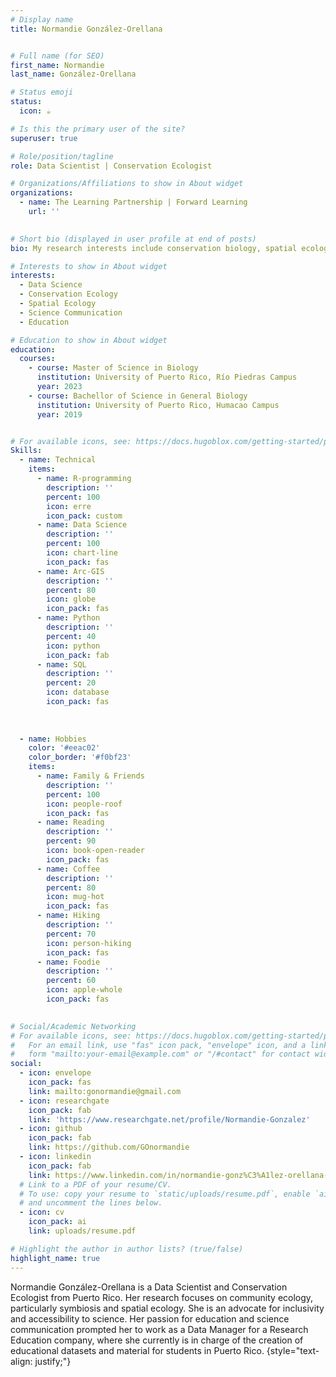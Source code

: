 ```yaml
---
# Display name
title: Normandie González-Orellana


# Full name (for SEO)
first_name: Normandie
last_name: González-Orellana

# Status emoji
status:
  icon: ☕️

# Is this the primary user of the site?
superuser: true

# Role/position/tagline
role: Data Scientist | Conservation Ecologist

# Organizations/Affiliations to show in About widget
organizations:
  - name: The Learning Partnership | Forward Learning
    url: ''
  

# Short bio (displayed in user profile at end of posts)
bio: My research interests include conservation biology, spatial ecology, symbiosis and climate change.

# Interests to show in About widget
interests:
  - Data Science
  - Conservation Ecology
  - Spatial Ecology
  - Science Communication
  - Education

# Education to show in About widget
education:
  courses:
    - course: Master of Science in Biology
      institution: University of Puerto Rico, Río Piedras Campus
      year: 2023
    - course: Bachellor of Science in General Biology
      institution: University of Puerto Rico, Humacao Campus
      year: 2019


# For available icons, see: https://docs.hugoblox.com/getting-started/page-builder/#icons
Skills:
  - name: Technical
    items:
      - name: R-programming
        description: ''
        percent: 100
        icon: erre
        icon_pack: custom
      - name: Data Science
        description: ''
        percent: 100
        icon: chart-line
        icon_pack: fas
      - name: Arc-GIS
        description: ''
        percent: 80
        icon: globe
        icon_pack: fas
      - name: Python
        description: ''
        percent: 40
        icon: python
        icon_pack: fab
      - name: SQL
        description: ''
        percent: 20
        icon: database
        icon_pack: fas
      
      
        
  - name: Hobbies
    color: '#eeac02'
    color_border: '#f0bf23'
    items:
      - name: Family & Friends
        description: ''
        percent: 100
        icon: people-roof
        icon_pack: fas
      - name: Reading
        description: ''
        percent: 90
        icon: book-open-reader
        icon_pack: fas
      - name: Coffee
        description: ''
        percent: 80
        icon: mug-hot
        icon_pack: fas
      - name: Hiking
        description: ''
        percent: 70
        icon: person-hiking
        icon_pack: fas
      - name: Foodie
        description: ''
        percent: 60
        icon: apple-whole
        icon_pack: fas
        

# Social/Academic Networking
# For available icons, see: https://docs.hugoblox.com/getting-started/page-builder/#icons
#   For an email link, use "fas" icon pack, "envelope" icon, and a link in the
#   form "mailto:your-email@example.com" or "/#contact" for contact widget.
social:
  - icon: envelope
    icon_pack: fas
    link: mailto:gonormandie@gmail.com
  - icon: researchgate
    icon_pack: fab
    link: 'https://www.researchgate.net/profile/Normandie-Gonzalez'
  - icon: github
    icon_pack: fab
    link: https://github.com/GOnormandie
  - icon: linkedin
    icon_pack: fab
    link: https://www.linkedin.com/in/normandie-gonz%C3%A1lez-orellana-msc-558a38187
  # Link to a PDF of your resume/CV.
  # To use: copy your resume to `static/uploads/resume.pdf`, enable `ai` icons in `params.yaml`,
  # and uncomment the lines below.
  - icon: cv
    icon_pack: ai
    link: uploads/resume.pdf

# Highlight the author in author lists? (true/false)
highlight_name: true
---
```


Normandie González-Orellana is a Data Scientist and Conservation Ecologist from Puerto Rico. Her research focuses on community ecology, particularly symbiosis and spatial ecology. She is an advocate for inclusivity and accessibility to science. Her passion for education and science communication prompted her to work as a Data Manager for a Research Education company, where she currently is in charge of the creation of educational datasets and material for students in Puerto Rico.
{style="text-align: justify;"}
